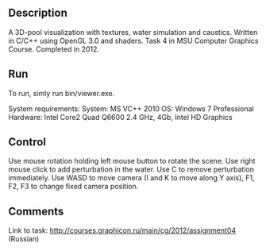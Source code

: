 ## Description

A 3D-pool visualization with textures, water simulation and caustics. 
Written in C/C++ using OpenGL 3.0 and shaders. 
Task 4 in MSU Computer Graphics Course.
Completed in 2012.

## Run

To run, simly run bin/viewer.exe.

System requirements:
System: MS VC++ 2010
OS: Windows 7 Professional
Hardware: Intel Core2 Quad Q6600 2.4 GHz, 4Gb, Intel HD Graphics 

## Control

Use mouse rotation holding left mouse button to rotate the scene.
Use right mouse click to add perturbation in the water. Use C to remove perturbation immediately.
Use WASD to move camera (I and K to move along Y axis), F1, F2, F3 to change fixed camera position.

## Comments

Link to task:
http://courses.graphicon.ru/main/cg/2012/assignment04 (Russian)
